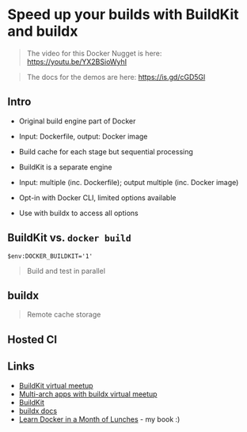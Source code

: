 # Speed up your builds with BuildKit and buildx

> The video for this Docker Nugget is here: https://youtu.be/YX2BSioWyhI

> The docs for the demos are here: https://is.gd/cGD5Gl

## Intro

- Original build engine part of Docker
- Input: Dockerfile, output: Docker image
- Build cache for each stage but sequential processing

- BuildKit is a separate engine
- Input: multiple (inc. Dockerfile); output multiple (inc. Docker image)
- Opt-in with Docker CLI, limited options available
- Use with buildx to access all options

## BuildKit vs. `docker build`

```
$env:DOCKER_BUILDKIT='1'
```

> Build and test in parallel


## buildx

> Remote cache storage

## Hosted CI




## Links

- [BuildKit virtual meetup](https://www.docker.com/blog/january-virtual-meetup-recap/)
- [Multi-arch apps with buildx virtual meetup](https://www.docker.com/blog/docker-arm-virtual-meetup-multi-arch-with-buildx/)
- [BuildKit](https://github.com/moby/buildkit)
- [buildx docs](https://docs.docker.com/buildx/working-with-buildx/#high-level-build-options)
- [Learn Docker in a Month of Lunches](https://is.gd/diamol) - my book :)
